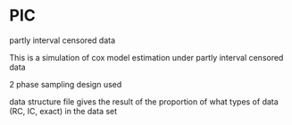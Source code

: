 # PIC
partly interval censored data

This is a simulation of cox model estimation under partly interval censored data

2 phase sampling design used

data structure file gives the result of the proportion of what types of data (RC, IC, exact) in the data set
